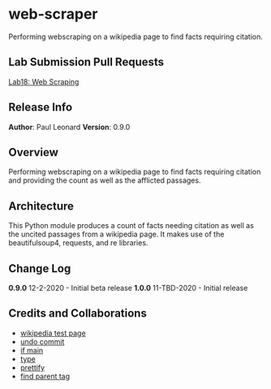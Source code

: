 # web-scraper
Performing webscraping on a wikipedia page to find facts requiring citation.

## Lab Submission Pull Requests
[Lab18: Web Scraping](https://github.com/paul-leonard/web-scraper/pull/1)

## Release Info
**Author**: Paul Leonard
**Version**: 0.9.0

## Overview
Performing webscraping on a wikipedia page to find facts requiring citation and providing the count as well as the afflicted passages.

## Architecture
This Python module produces a count of facts needing citation as well as the uncited passages from a wikipedia page.  It makes use of the beautifulsoup4, requests, and re libraries.

## Change Log
**0.9.0** 12-2-2020 - Initial beta release
**1.0.0** 11-TBD-2020 - Initial release


## Credits and Collaborations
- [wikipedia test page](https://en.wikipedia.org/wiki/Times_Beach,_Missouri)
- [undo commit](https://devconnected.com/how-to-undo-last-git-commit/#:~:text=The%20easiest%20way%20to%20undo,removed%20from%20your%20Git%20history.)
- [if main](https://docs.python.org/3/library/__main__.html)
- [type](https://www.geeksforgeeks.org/python-type-function/)
- [prettify](https://medium.com/analytics-vidhya/web-scraping-wiki-tables-using-beautifulsoup-and-python-6b9ea26d8722#:~:text=Prettify()%20function%20in%20BeautifulSoup,are%20nested%20in%20the%20document.&text=If%20you%20carefully%20inspect%20the,is%20under%20class%20Wikitable%20Sortable.)
- [find parent tag](https://www.kite.com/python/examples/1740/beautifulsoup-find-the-first-parent-with-a-given-tag-name)
